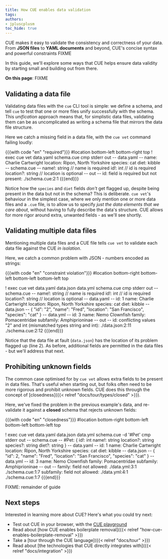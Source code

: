 ```yaml
---
title: How CUE enables data validation
tags:
authors:
- jpluscplusm
toc_hide: true
---
```


CUE makes it easy to validate the consistency and correctness of your data.
From **JSON files** to **YAML documents** and beyond, CUE's concise syntax and
powerful constraints FIXME

In this guide, we'll explore some ways that CUE helps ensure data validity by
starting small and building out from there.

**On this page**: FIXME

## Validating a data file

Validating data files with the `cue` CLI tool is simple: we define a schema,
and tell `cue` to test that one or more files unify successfully with the schema.
This *unification* approach means that, for simplistic data files, validating
them can be as uncomplicated as writing a schema file that mirrors the data
file structure.

Here we catch a missing field in a data file, with the `cue vet` command
failing loudly:

<!-- TODO: roll this missing required field demo into a later, multi-data-file example
  after https://github.com/cue-lang/cue/issues/2520 is addressed. -->

{{{with code "en" "required"}}}
#location bottom-left bottom-right top
! exec cue vet data.yaml schema.cue
cmp stderr out
-- data.yaml --
name: Charlie Cartwright
location: Ripon, North Yorkshire
species: cat
diet: kibble
-- schema.cue --
name!:     string // name is required
id!:       int    // id is required
location?: string // location is optional
-- out --
id: field is required but not present:
    ./schema.cue:2:1
{{{end}}}

Notice how the `species` and `diet` fields *don't* get flagged up, despite
being present in the data but not in the schema?  This is deliberate. `cue vet`'s
behaviour in the simplest case, where we only mention one or more data files
and a `.cue` file, is to allow us to specify *just the data elements that we
care about*, without having to fully describe the data's structure. CUE allows
for more rigor around extra, unwanted fields - as we'll see shortly.

## Validating multiple data files

Mentioning multiple data files and a CUE file tells `cue vet` to validate each
data file against the CUE *in isolation*.

Here, we catch a common problem with JSON - numbers encoded as strings:

{{{with code "en" "constraint violation"}}}
#location bottom-right bottom-left bottom-left bottom-left top

! exec cue vet data.yaml data.json data.yml schema.cue
cmp stderr out
-- schema.cue --
name!:     string // name is required
id!:       int    // id is required
location?: string // location is optional
-- data.yaml --
id: 1
name: Charlie Cartwright
location: Ripon, North Yorkshire
species: cat
diet: kibble
-- data.json --
{
    "id": "2",
    "name": "Fred",
    "location": "San Francisco",
    "species": "cat"
}
-- data.yml --
id: 3
name: Nemo Clownfish
family: Pomacentridae
subfamily: Amphiprioninae
-- out --
id: conflicting values "2" and int (mismatched types string and int):
    ./data.json:2:11
    ./schema.cue:2:12
{{{end}}}

Notice that the data file at fault (`data.json`) has the location of its
problem flagged up (line 2). As before, additional fields are permitted in the
data files - but we'll address that next.

## Prohibiting unknown fields

The common case optimised for by `cue vet` allows extra fields to be present in
data files. That's useful when starting out, but folks often need to be more
rigorous and prohibit unknown fields. CUE does this through the concept of
[closedness]({{< relref "docs/tour/types/closed" >}}).

Here, we've fixed the problem in the previous example's data, and re-validate
it against a **closed** schema that rejects unknown fields:

{{{with code "en" "closedness"}}}
#location bottom-right bottom-left bottom-left bottom-left top

! exec cue vet data.yaml data.json data.yml schema.cue -d '#Pet'
cmp stderr out
-- schema.cue --
#Pet: {
	id!:       int
	name!:     string
	location?: string
	species?:  string
	diet?:     string
}
-- data.yaml --
id: 1
name: Charlie Cartwright
location: Ripon, North Yorkshire
species: cat
diet: kibble
-- data.json --
{
    "id": 2,
    "name": "Fred",
    "location": "San Francisco",
    "species": "cat"
}
-- data.yml --
id: 3
name: Nemo Clownfish
family: Pomacentridae
subfamily: Amphiprioninae
-- out --
family: field not allowed:
    ./data.yml:3:1
    ./schema.cue:1:7
subfamily: field not allowed:
    ./data.yml:4:1
    ./schema.cue:1:7
{{{end}}}

FIXME: remainder of guide

## Next steps

Interested in learning more about CUE? Here's what you could try next:

- Test out CUE in your browser, with the [CUE playground](/play)
- Read about
  [how CUE enables boilerplate removal]({{< relref "how-cue-enables-boilerplate-removal" >}})
- Take a [tour through the CUE language]({{< relref "docs/tour" >}})
- Read about [the technologies that CUE directly integrates with]({{< relref
  "docs/integration" >}})
<!-- TODO: extend list when more docs have landed -->
